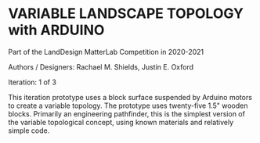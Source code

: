 # VARIABLE LANDSCAPE TOPOLOGY with ARDUINO

Part of the LandDesign MatterLab Competition in 2020-2021

Authors / Designers:
Rachael M. Shields, Justin E. Oxford


Iteration: 1 of 3

This iteration prototype uses a block surface suspended by Arduino motors to
create a variable topology. The prototype uses twenty-five 1.5" wooden blocks.
Primarily an engineering pathfinder, this is the simplest version of the variable
topological concept, using known materials and relatively simple code. 
